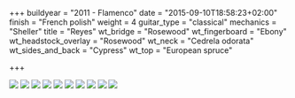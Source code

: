 +++
buildyear = "2011  -  Flamenco"
date = "2015-09-10T18:58:23+02:00"
finish = "French polish"
weight = 4
guitar_type = "classical"
mechanics = "Sheller"
title = "Reyes"
wt_bridge = "Rosewood"
wt_fingerboard = "Ebony"
wt_headstock_overlay = "Rosewood"
wt_neck = "Cedrela odorata"
wt_sides_and_back = "Cypress"
wt_top = "European spruce"

+++

![](https://farm6.staticflickr.com/5682/21429902132_5269f75900_h.jpg)
![](https://farm1.staticflickr.com/751/21252783030_d6e9d12a6e_h.jpg)
![](https://farm6.staticflickr.com/5685/21253014658_3403e0fc4f_c.jpg)
![](https://farm1.staticflickr.com/628/21253011548_a8eeb362de_c.jpg)
![](https://farm6.staticflickr.com/5762/21429882942_7b637b0da1_c.jpg)
![](https://farm6.staticflickr.com/5829/21414591516_5a2b099f0f_c.jpg)
![](https://farm1.staticflickr.com/573/21253003478_8bb38b3414_c.jpg)
![](https://farm1.staticflickr.com/700/21253928789_df09b69191_c.jpg)
![](https://farm6.staticflickr.com/5623/21449315851_56761fc6a8_c.jpg)
![](https://farm1.staticflickr.com/575/21429877632_f25af20a09_c.jpg)